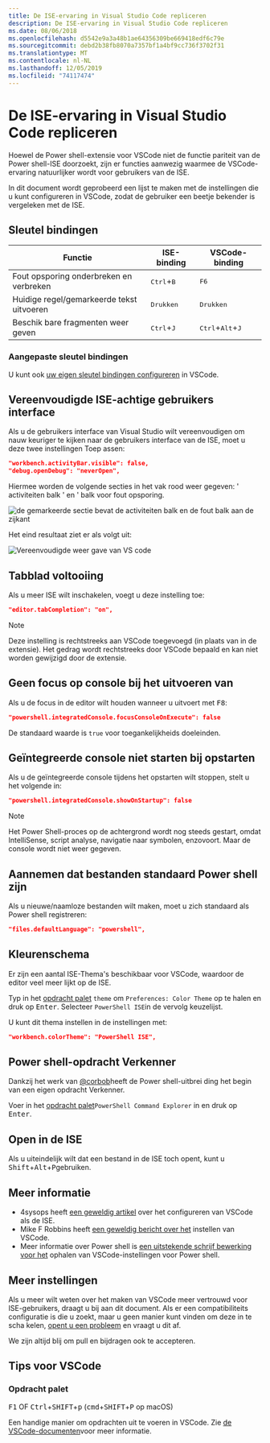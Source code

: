 ```yaml
---
title: De ISE-ervaring in Visual Studio Code repliceren
description: De ISE-ervaring in Visual Studio Code repliceren
ms.date: 08/06/2018
ms.openlocfilehash: d5542e9a3a48b1ae64356309be669418edf6c79e
ms.sourcegitcommit: debd2b38fb8070a7357bf1a4bf9cc736f3702f31
ms.translationtype: MT
ms.contentlocale: nl-NL
ms.lasthandoff: 12/05/2019
ms.locfileid: "74117474"
---
```

# <a name="how-to-replicate-the-ise-experience-in-visual-studio-code"></a>De ISE-ervaring in Visual Studio Code repliceren

Hoewel de Power shell-extensie voor VSCode niet de functie pariteit van de Power shell-ISE doorzoekt, zijn er functies aanwezig waarmee de VSCode-ervaring natuurlijker wordt voor gebruikers van de ISE.

In dit document wordt geprobeerd een lijst te maken met de instellingen die u kunt configureren in VSCode, zodat de gebruiker een beetje bekender is vergeleken met de ISE.

## <a name="key-bindings"></a>Sleutel bindingen

| Functie                              | ISE-binding                  | VSCode-binding                              |
| ----------------                      | -----------                  | --------------                              |
| Fout opsporing onderbreken en verbreken          | <kbd>Ctrl</kbd>+<kbd>B</kbd> | <kbd>F6</kbd>                               |
| Huidige regel/gemarkeerde tekst uitvoeren | <kbd>Drukken</kbd>                | <kbd>Drukken</kbd>                               |
| Beschik bare fragmenten weer geven               | <kbd>Ctrl</kbd>+<kbd>J</kbd> | <kbd>Ctrl</kbd>+<kbd>Alt</kbd>+<kbd>J</kbd> |

### <a name="custom-key-bindings"></a>Aangepaste sleutel bindingen

U kunt ook [uw eigen sleutel bindingen configureren](https://code.visualstudio.com/docs/getstarted/keybindings#_custom-keybindings-for-refactorings) in VSCode.

## <a name="simplified-ise-like-ui"></a>Vereenvoudigde ISE-achtige gebruikers interface

Als u de gebruikers interface van Visual Studio wilt vereenvoudigen om nauw keuriger te kijken naar de gebruikers interface van de ISE, moet u deze twee instellingen Toep assen:

```json
"workbench.activityBar.visible": false,
"debug.openDebug": "neverOpen",
```

Hiermee worden de volgende secties in het vak rood weer gegeven: ' activiteiten balk ' en ' balk voor fout opsporing.

![de gemarkeerde sectie bevat de activiteiten balk en de fout balk aan de zijkant](images/How-To-Replicate-the-ISE-Experience-In-VSCode/1-highlighted-sidebar.png)

Het eind resultaat ziet er als volgt uit:

![Vereenvoudigde weer gave van VS code](images/How-To-Replicate-the-ISE-Experience-In-VSCode/2-simplified-ui.png)

## <a name="tab-completion"></a>Tabblad voltooiing

Als u meer ISE wilt inschakelen, voegt u deze instelling toe:

```json
"editor.tabCompletion": "on",
```

> [!NOTE]
> Deze instelling is rechtstreeks aan VSCode toegevoegd (in plaats van in de extensie). Het gedrag wordt rechtstreeks door VSCode bepaald en kan niet worden gewijzigd door de extensie.

## <a name="no-focus-on-console-when-executing"></a>Geen focus op console bij het uitvoeren van

Als u de focus in de editor wilt houden wanneer u uitvoert met <kbd>F8</kbd>:

```json
"powershell.integratedConsole.focusConsoleOnExecute": false
```

De standaard waarde is `true` voor toegankelijkheids doeleinden.

## <a name="dont-start-integrated-console-on-startup"></a>Geïntegreerde console niet starten bij opstarten

Als u de geïntegreerde console tijdens het opstarten wilt stoppen, stelt u het volgende in:

```json
"powershell.integratedConsole.showOnStartup": false
```

> [!NOTE]
> Het Power Shell-proces op de achtergrond wordt nog steeds gestart, omdat IntelliSense, script analyse, navigatie naar symbolen, enzovoort. Maar de console wordt niet weer gegeven.

## <a name="assume-files-are-powershell-by-default"></a>Aannemen dat bestanden standaard Power shell zijn

Als u nieuwe/naamloze bestanden wilt maken, moet u zich standaard als Power shell registreren:

```json
"files.defaultLanguage": "powershell",
```

## <a name="color-scheme"></a>Kleurenschema

Er zijn een aantal ISE-Thema's beschikbaar voor VSCode, waardoor de editor veel meer lijkt op de ISE.

Typ in het [opdracht palet] `theme` om `Preferences: Color Theme` op te halen en druk op <kbd>Enter</kbd>.
Selecteer `PowerShell ISE`in de vervolg keuzelijst.

U kunt dit thema instellen in de instellingen met:

```json
"workbench.colorTheme": "PowerShell ISE",
```

## <a name="powershell-command-explorer"></a>Power shell-opdracht Verkenner

Dankzij het werk van [@corbob](https://github.com/corbob)heeft de Power shell-uitbrei ding het begin van een eigen opdracht Verkenner.

Voer in het [opdracht palet]`PowerShell Command Explorer` in en druk op <kbd>Enter</kbd>.

## <a name="open-in-the-ise"></a>Open in de ISE

Als u uiteindelijk wilt dat een bestand in de ISE toch opent, kunt u <kbd>Shift</kbd>+<kbd>Alt</kbd>+<kbd>P</kbd>gebruiken.

## <a name="other-resources"></a>Meer informatie

- 4sysops heeft [een geweldig artikel](https://4sysops.com/archives/make-visual-studio-code-look-and-behave-like-powershell-ise/) over het configureren van VSCode als de ISE.
- Mike F Robbins heeft [een geweldig bericht over het](https://mikefrobbins.com/2017/08/24/how-to-install-visual-studio-code-and-configure-it-as-a-replacement-for-the-powershell-ise/) instellen van VSCode.
- Meer informatie over Power shell is [een uitstekende schrijf bewerking voor het](https://www.learnpwsh.com/setup-vs-code-for-powershell/) ophalen van VSCode-instellingen voor Power shell.

## <a name="more-settings"></a>Meer instellingen

Als u meer wilt weten over het maken van VSCode meer vertrouwd voor ISE-gebruikers, draagt u bij aan dit document. Als er een compatibiliteits configuratie is die u zoekt, maar u geen manier kunt vinden om deze in te scha kelen, [opent u een probleem](https://github.com/PowerShell/vscode-powershell/issues/new/choose) en vraagt u dit af.

We zijn altijd blij om pull en bijdragen ook te accepteren.

## <a name="vscode-tips"></a>Tips voor VSCode

### <a name="command-palette"></a>Opdracht palet

<kbd>F1</kbd> OF <kbd>Ctrl</kbd>+<kbd>SHIFT</kbd>+<kbd>p</kbd> (<kbd>cmd</kbd>+<kbd>SHIFT</kbd>+<kbd>P</kbd> op macOS)

Een handige manier om opdrachten uit te voeren in VSCode.
Zie [de VSCode-documenten](https://code.visualstudio.com/docs/getstarted/userinterface#_command-palette)voor meer informatie.

[Opdracht palet]: #command-palette
